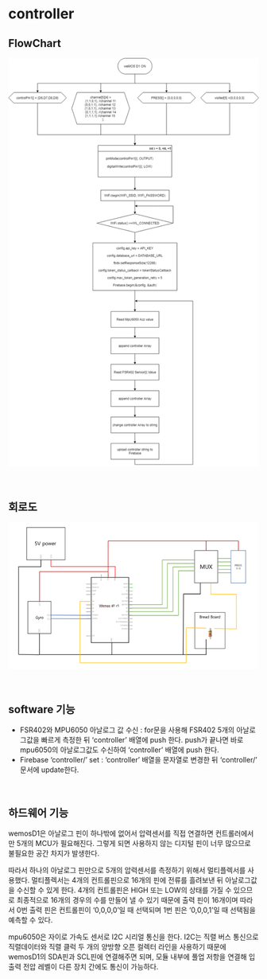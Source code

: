 # controller

## FlowChart

![controller](./readmeImg/controller_flowchart.png)

<br>

## 회로도

![controller](./readmeImg/controller_circuit.png)

<br>

## software 기능

- FSR402와 MPU6050 아날로그 값 수신 : for문을 사용해 FSR402 5개의 아날로그값을 빠르게 측정한 뒤 ‘controller’ 배열에 push 한다. push가 끝나면 바로 mpu6050의 아날로그값도 수신하여 ‘controller’ 배열에 push 한다.
- Firebase ‘controller/’ set : ‘controller’ 배열을 문자열로 변경한 뒤 ‘controller/’ 문서에 update한다.

<br>

## 하드웨어 기능

 wemosD1은 아날로그 핀이 하나밖에 없어서 압력센서를 직접 연결하면 컨트롤러에서만 5개의 MCU가 필요해진다. 그렇게 되면 사용하지 않는 디지털 핀이 너무 많으므로 불필요한 공간 차지가 발생한다. 
 
 따라서 하나의 아날로그 핀만으로 5개의 압력센서를 측정하기 위해서 멀티플렉서를 사용했다. 멀티플렉서는 4개의 컨트롤핀으로 16개의 핀에 전류를 흘려보낸 뒤 아날로그값을 수신할 수 있게 한다. 4개의 컨트롤핀은 HIGH 또는 LOW의 상태를 가질 수 있으므로 최종적으로 16개의 경우의 수를 만들어 낼 수 있기 때문에 출력 핀이 16개이며 따라서 0번 출력 핀은 컨트롤핀이 ‘0,0,0,0’일 때 선택되며 1번 핀은 ‘0,0,0,1’일 때 선택됨을 예측할 수 있다. 

 mpu6050은 자이로 가속도 센서로 I2C 시리얼 통신을 한다. I2C는 직렬 버스 통신으로 직렬데이터와 직렬 클럭 두 개의 양방향 오픈 컬렉터 라인을 사용하기 때문에 wemosD1의 SDA핀과 SCL핀에 연결해주면 되며, 모듈 내부에 풀업 저항을 연결해 입출력 전압 레벨이 다른 장치 간에도 통신이 가능하다. 